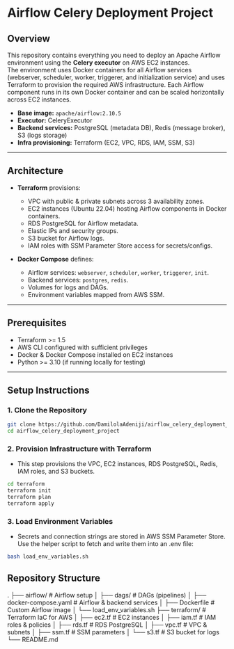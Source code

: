 # Airflow Celery Deployment Project

## Overview

This repository contains everything you need to deploy an Apache Airflow environment using the **Celery executor** on AWS EC2 instances.  
The environment uses Docker containers for all Airflow services (webserver, scheduler, worker, triggerer, and initialization service) and uses Terraform to provision the required AWS infrastructure. Each Airflow component runs in its own Docker container and can be scaled horizontally across EC2 instances.

- **Base image:** `apache/airflow:2.10.5`  
- **Executor:** CeleryExecutor  
- **Backend services:** PostgreSQL (metadata DB), Redis (message broker), S3 (logs storage)  
- **Infra provisioning:** Terraform (EC2, VPC, RDS, IAM, SSM, S3)  

---

## Architecture

- **Terraform** provisions:
  - VPC with public & private subnets across 3 availability zones.
  - EC2 instances (Ubuntu 22.04) hosting Airflow components in Docker containers.
  - RDS PostgreSQL for Airflow metadata.
  - Elastic IPs and security groups.
  - S3 bucket for Airflow logs.
  - IAM roles with SSM Parameter Store access for secrets/configs.

- **Docker Compose** defines:
  - Airflow services: `webserver`, `scheduler`, `worker`, `triggerer`, `init`.
  - Backend services: `postgres`, `redis`.
  - Volumes for logs and DAGs.
  - Environment variables mapped from AWS SSM.

---

## Prerequisites

- Terraform >= 1.5  
- AWS CLI configured with sufficient privileges  
- Docker & Docker Compose installed on EC2 instances  
- Python >= 3.10 (if running locally for testing)

---

## Setup Instructions

### 1. Clone the Repository

```bash
git clone https://github.com/DamilolaAdeniji/airflow_celery_deployment_project.git
cd airflow_celery_deployment_project
```
### 2. Provision Infrastructure with Terraform
- This step provisions the VPC, EC2 instances, RDS PostgreSQL, Redis, IAM roles, and S3 buckets.
```bash
cd terraform
terraform init
terraform plan
terraform apply
```

### 3. Load Environment Variables
- Secrets and connection strings are stored in AWS SSM Parameter Store. Use the helper script to fetch and write them into an .env file:
```bash
bash load_env_variables.sh
```


## Repository Structure

.
├── airflow/                 # Airflow setup
│   ├── dags/                # DAGs (pipelines)
│   ├── docker-compose.yaml  # Airflow & backend services
│   ├── Dockerfile           # Custom Airflow image
│   └── load_env_variables.sh
├── terraform/               # Terraform IaC for AWS
│   ├── ec2.tf               # EC2 instances
│   ├── iam.tf               # IAM roles & policies
│   ├── rds.tf               # RDS PostgreSQL
│   ├── vpc.tf               # VPC & subnets
│   ├── ssm.tf               # SSM parameters
│   └── s3.tf                # S3 bucket for logs
└── README.md
